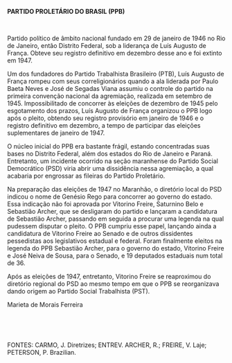 **PARTIDO PROLETÁRIO DO BRASIL (PPB)**

 

Partido político de âmbito nacional fundado em 29 de janeiro de 1946 no
Rio de Janeiro, então Distrito Federal, sob a liderança de Luís Augusto
de França. Obteve seu registro definitivo em dezembro desse ano e foi
extinto em 1947.

Um dos fundadores do Partido Trabalhista Brasileiro (PTB), Luís Augusto
de França rompeu com seus correligionários quando a ala liderada por
Paulo Baeta Neves e José de Segadas Viana assumiu o controle do partido
na primeira convenção nacional da agremiação, realizada em setembro de
1945. Impossibilitado de concorrer às eleições de dezembro de 1945 pelo
esgotamento dos prazos, Luís Augusto de França organizou o PPB logo após
o pleito, obtendo seu registro provisório em janeiro de 1946 e o
registro definitivo em dezembro, a tempo de participar das eleições
suplementares de janeiro de 1947.

O núcleo inicial do PPB era bastante frágil, estando concentradas suas
bases no Distrito Federal, além dos estados do Rio de Janeiro e Paraná.
Entretanto, um incidente ocorrido na seção maranhense do Partido Social
Democrático (PSD) viria abrir uma dissidência nessa agremiação, a qual
acabaria por engrossar as fileiras do Partido Proletário.

Na preparação das eleições de 1947 no Maranhão, o diretório local do PSD
indicou o nome de Genésio Rego para concorrer ao governo do estado. Essa
indicação não foi aprovada por Vitorino Freire, Saturnino Belo e
Sebastião Archer, que se desligaram do partido e lançaram a candidatura
de Sebastião Archer, passando em seguida a procurar uma legenda na qual
pudessem disputar o pleito. O PPB cumpriu esse papel, lançando ainda a
candidatura de Vitorino Freire ao Senado e de outros dissidentes
pessedistas aos legislativos estadual e federal. Foram finalmente
eleitos na legenda do PPB Sebastião Archer, para o governo do estado,
Vitorino Freire e José Neiva de Sousa, para o Senado, e 19 deputados
estaduais num total de 36.

Após as eleições de 1947, entretanto, Vitorino Freire se reaproximou do
diretório regional do PSD ao mesmo tempo em que o PPB se reorganizava
dando origem ao Partido Social Trabalhista (PST).

Marieta de Morais Ferreira

 

 

FONTES: CARMO, J. Diretrizes; ENTREV. ARCHER, R.; FREIRE, V. Laje;
PETERSON, P. Brazilian.

 
